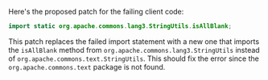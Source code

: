 Here's the proposed patch for the failing client code:

```java
import static org.apache.commons.lang3.StringUtils.isAllBlank;
```

This patch replaces the failed import statement with a new one that imports the `isAllBlank` method from `org.apache.commons.lang3.StringUtils` instead of `org.apache.commons.text.StringUtils`. This should fix the error since the `org.apache.commons.text` package is not found.